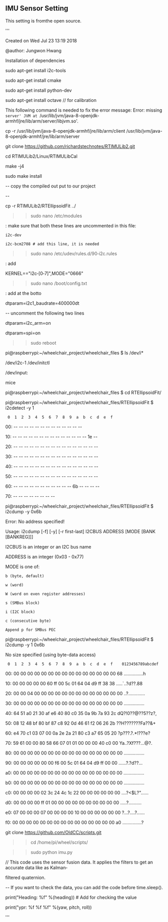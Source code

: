 ## IMU Sensor Setting
This setting is fromthe open source.

'''

Created on Wed Jul 23 13:19 2018

@author: Jungwon Hwang

Installation of dependencies

sudo apt-get install i2c-tools 

sudo apt-get install cmake

sudo apt-get install python-dev

sudo apt-get install octave // for calibration


This following command is needed to fix the error message: Error: missing `server' JVM at `/usr/lib/jvm/java-8-openjdk-armhf/jre/lib/arm/server/libjvm.so'.


cp -r /usr/lib/jvm/java-8-openjdk-armhf/jre/lib/arm/client /usr/lib/jvm/java-8-openjdk-armhf/jre/lib/arm/server 


git clone https://github.com/richardstechnotes/RTIMULib2.git


cd RTIMULib2/Linux/RTIMULibCal

make -j4

sudo make install


-- copy the compiled out put to our project

--

cp -r RTIMULib2/RTEllipsoidFit ../


>> sudo nano /etc/modules

: make sure that both these lines are uncommented in this file:

    i2c‐dev
    
    i2c‐bcm2708 # add this line, it is needed
    

>> sudo nano /etc/udev/rules.d/90‐i2c.rules

: add

KERNEL=="i2c‐[0‐7]",MODE="0666"


>> sudo nano /boot/config.txt

: add at the botto

dtparam=i2c1_baudrate=400000dt


-- uncomment the following two lines

dtparam=i2c_arm=on

dtparam=spi=on



>> sudo reboot


pi@raspberrypi:~/wheelchair_project/wheelchair_files $ ls /dev/i*

/dev/i2c-1  /dev/initctl


/dev/input:

mice

pi@raspberrypi:~/wheelchair_project/wheelchair_files $ cd RTEllipsoidFit/

pi@raspberrypi:~/wheelchair_project/wheelchair_files/RTEllipsoidFit $ i2cdetect -y 1

     0  1  2  3  4  5  6  7  8  9  a  b  c  d  e  f
     
00:          -- -- -- -- -- -- -- -- -- -- -- -- -- 

10: -- -- -- -- -- -- -- -- -- -- -- -- -- -- 1e -- 

20: -- -- -- -- -- -- -- -- -- -- -- -- -- -- -- -- 

30: -- -- -- -- -- -- -- -- -- -- -- -- -- -- -- -- 

40: -- -- -- -- -- -- -- -- -- -- -- -- -- -- -- -- 

50: -- -- -- -- -- -- -- -- -- -- -- -- -- -- -- -- 

60: -- -- -- -- -- -- -- -- -- -- -- 6b -- -- -- -- 

70: -- -- -- -- -- -- -- --                     

pi@raspberrypi:~/wheelchair_project/wheelchair_files/RTEllipsoidFit $ i2cdump -y 0x6b

Error: No address specified!

Usage: i2cdump [-f] [-y] [-r first-last] I2CBUS ADDRESS [MODE [BANK [BANKREG]]]

  I2CBUS is an integer or an I2C bus name
  
  ADDRESS is an integer (0x03 - 0x77)
  
  MODE is one of:
  
    b (byte, default)
    
    w (word)
    
    W (word on even register addresses)
    
    s (SMBus block)
    
    i (I2C block)
    
    c (consecutive byte)
    
    Append p for SMBus PEC
    
pi@raspberrypi:~/wheelchair_project/wheelchair_files/RTEllipsoidFit $ i2cdump -y 1 0x6b

No size specified (using byte-data access)

     0  1  2  3  4  5  6  7  8  9  a  b  c  d  e  f    0123456789abcdef
     
00: 00 00 00 00 00 00 00 00 00 00 00 00 00 00 00 68    ...............h

10: 00 00 00 00 00 60 ff 00 5c 01 64 04 d9 ff 38 38    .....`..\?d??.88

20: 00 00 04 00 00 00 00 00 00 00 00 00 00 00 00 00    ..?.............

30: 00 00 00 00 00 00 00 00 00 00 00 00 00 00 00 00    ................

40: 64 51 a0 21 30 af e6 40 80 c0 35 0a 9b 7a 93 2c    dQ?!0??@??5??z?,

50: 08 12 48 bf 80 bf 87 c8 92 0d 46 61 f2 06 26 2b    ??H???????Fa??&+

60: e4 70 c1 03 07 00 0a 2e 2a 21 80 c3 a7 65 05 20    ?p???.?.*!???e? 

70: 59 61 00 00 80 58 66 07 01 01 00 00 00 40 c0 00    Ya..?Xf???...@?.

80: 00 00 00 00 00 00 00 00 00 00 00 00 00 00 00 00    ................

90: 00 00 00 00 00 00 f6 00 5c 01 64 04 d9 ff 00 00    ......?.\?d??...

a0: 00 00 00 00 00 00 00 00 00 00 00 00 00 00 00 00    ................

b0: 00 00 00 00 00 00 00 00 00 00 00 00 00 00 00 00    ................

c0: 00 00 00 00 02 3c 24 4c 1c 22 00 00 00 00 00 00    ....?<$L?"......

d0: 00 00 00 00 ff 01 00 00 00 00 00 00 00 00 00 00    .....?..........

e0: 07 00 00 00 07 00 00 00 00 10 00 00 00 00 00 00    ?...?....?......

f0: 00 00 00 00 00 00 00 00 00 00 00 00 00 00 00 a0    ...............?



git clone https://github.com/OldCC/scripts.git


>> cd /home/pi/wheel/scripts/

>> sudo python imu.py

// This code uses the sensor fusion data. It applies the filters to get an accurate data like as Kalman‐

filtered quaternion.

-- If you want to check the data, you can add the code before time.sleep().

print("Heading: %f" %(heading)) # Add for checking the value

print("ypr: %f %f %f" %(yaw, pitch, roll))


'''

